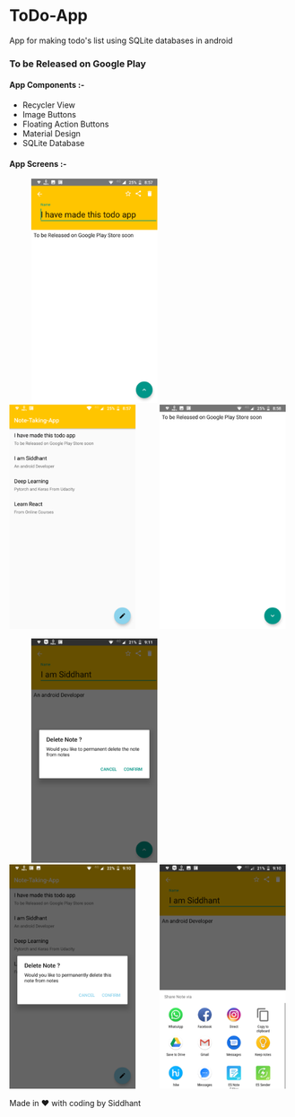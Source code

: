 # ToDo-App
App for making todo's list using SQLite databases in android
### To be Released on Google Play

#### App Components :-
* Recycler View
* Image Buttons
* Floating Action Buttons
* Material Design
* SQLite Database


#### App Screens :- 

&nbsp;&nbsp;&nbsp;&nbsp;&nbsp;&nbsp;&nbsp;&nbsp;&nbsp; <img src = "app-screens/1.png" width = "225" height = "400" > &nbsp;&nbsp; &nbsp; &nbsp;&nbsp;&nbsp;&nbsp;&nbsp;&nbsp; <img src = "app-screens/2.png" width = "225" height = "400" > &nbsp;&nbsp;&nbsp;&nbsp;&nbsp;&nbsp;&nbsp;&nbsp;&nbsp; <img src = "app-screens/3.png" width = "225" height = "400" >


&nbsp;&nbsp;&nbsp;&nbsp;&nbsp;&nbsp;&nbsp;&nbsp;&nbsp; <img src = "app-screens/4.png" width = "225" height = "400" >
&nbsp;&nbsp;&nbsp;&nbsp;&nbsp;&nbsp;&nbsp;&nbsp;&nbsp; <img src = "app-screens/5.png" width = "225" height = "400" >
&nbsp;&nbsp;&nbsp;&nbsp;&nbsp;&nbsp;&nbsp;&nbsp;&nbsp; <img src = "app-screens/6.png" width = "225" height = "400" >


Made in :heart: with coding by Siddhant
